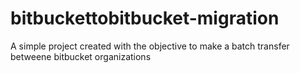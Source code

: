 # bitbuckettobitbucket-migration
A simple project created with the objective to make a batch transfer betweene bitbucket organizations 
